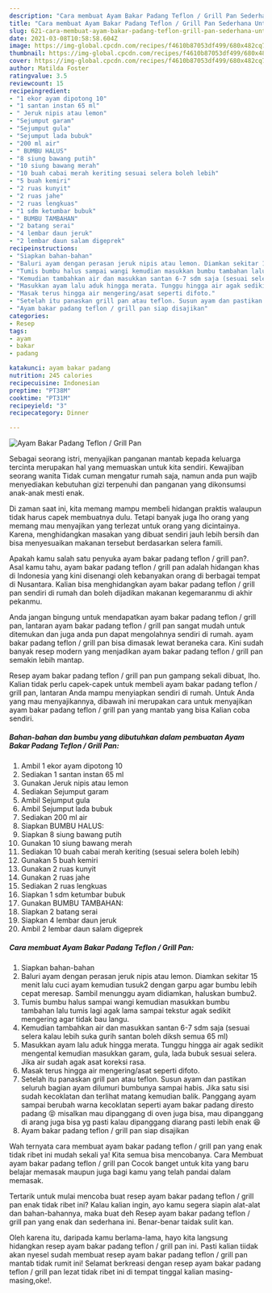 ```yaml
---
description: "Cara membuat Ayam Bakar Padang Teflon / Grill Pan Sederhana Untuk Jualan"
title: "Cara membuat Ayam Bakar Padang Teflon / Grill Pan Sederhana Untuk Jualan"
slug: 621-cara-membuat-ayam-bakar-padang-teflon-grill-pan-sederhana-untuk-jualan
date: 2021-03-08T10:58:58.604Z
image: https://img-global.cpcdn.com/recipes/f4610b87053df499/680x482cq70/ayam-bakar-padang-teflon-grill-pan-foto-resep-utama.jpg
thumbnail: https://img-global.cpcdn.com/recipes/f4610b87053df499/680x482cq70/ayam-bakar-padang-teflon-grill-pan-foto-resep-utama.jpg
cover: https://img-global.cpcdn.com/recipes/f4610b87053df499/680x482cq70/ayam-bakar-padang-teflon-grill-pan-foto-resep-utama.jpg
author: Matilda Foster
ratingvalue: 3.5
reviewcount: 15
recipeingredient:
- "1 ekor ayam dipotong 10"
- "1 santan instan 65 ml"
- " Jeruk nipis atau lemon"
- "Sejumput garam"
- "Sejumput gula"
- "Sejumput lada bubuk"
- "200 ml air"
- " BUMBU HALUS"
- "8 siung bawang putih"
- "10 siung bawang merah"
- "10 buah cabai merah keriting sesuai selera boleh lebih"
- "5 buah kemiri"
- "2 ruas kunyit"
- "2 ruas jahe"
- "2 ruas lengkuas"
- "1 sdm ketumbar bubuk"
- " BUMBU TAMBAHAN"
- "2 batang serai"
- "4 lembar daun jeruk"
- "2 lembar daun salam digeprek"
recipeinstructions:
- "Siapkan bahan-bahan"
- "Baluri ayam dengan perasan jeruk nipis atau lemon. Diamkan sekitar 15 menit lalu cuci ayam kemudian tusuk2 dengan garpu agar bumbu lebih cepat meresap. Sambil menunggu ayam didiamkan, haluskan bumbu2."
- "Tumis bumbu halus sampai wangi kemudian masukkan bumbu tambahan lalu tumis lagi agak lama sampai tekstur agak sedikit mengering agar tidak bau langu."
- "Kemudian tambahkan air dan masukkan santan 6-7 sdm saja (sesuai selera kalau lebih suka gurih santan boleh diksh semua 65 ml)"
- "Masukkan ayam lalu aduk hingga merata. Tunggu hingga air agak sedikit mengental kemudian masukkan garam, gula, lada bubuk sesuai selera. Jika air sudah agak asat koreksi rasa."
- "Masak terus hingga air mengering/asat seperti difoto."
- "Setelah itu panaskan grill pan atau teflon. Susun ayam dan pastikan seluruh bagian ayam dilumuri bumbunya sampai habis. Jika satu sisi sudah kecoklatan dan terlihat matang kemudian balik. Panggang ayam sampai berubah warna kecoklatan seperti ayam bakar padang diresto padang 😝 misalkan mau dipanggang di oven juga bisa, mau dipanggang di arang juga bisa yg pasti kalau dipanggang diarang pasti lebih enak 😆"
- "Ayam bakar padang teflon / grill pan siap disajikan"
categories:
- Resep
tags:
- ayam
- bakar
- padang

katakunci: ayam bakar padang 
nutrition: 245 calories
recipecuisine: Indonesian
preptime: "PT38M"
cooktime: "PT31M"
recipeyield: "3"
recipecategory: Dinner

---
```



![Ayam Bakar Padang Teflon / Grill Pan](https://img-global.cpcdn.com/recipes/f4610b87053df499/680x482cq70/ayam-bakar-padang-teflon-grill-pan-foto-resep-utama.jpg)

Sebagai seorang istri, menyajikan panganan mantab kepada keluarga tercinta merupakan hal yang memuaskan untuk kita sendiri. Kewajiban seorang  wanita Tidak cuman mengatur rumah saja, namun anda pun wajib menyediakan kebutuhan gizi terpenuhi dan panganan yang dikonsumsi anak-anak mesti enak.

Di zaman  saat ini, kita memang mampu membeli hidangan praktis walaupun tidak harus capek membuatnya dulu. Tetapi banyak juga lho orang yang memang mau menyajikan yang terlezat untuk orang yang dicintainya. Karena, menghidangkan masakan yang dibuat sendiri jauh lebih bersih dan bisa menyesuaikan makanan tersebut berdasarkan selera famili. 



Apakah kamu salah satu penyuka ayam bakar padang teflon / grill pan?. Asal kamu tahu, ayam bakar padang teflon / grill pan adalah hidangan khas di Indonesia yang kini disenangi oleh kebanyakan orang di berbagai tempat di Nusantara. Kalian bisa menghidangkan ayam bakar padang teflon / grill pan sendiri di rumah dan boleh dijadikan makanan kegemaranmu di akhir pekanmu.

Anda jangan bingung untuk mendapatkan ayam bakar padang teflon / grill pan, lantaran ayam bakar padang teflon / grill pan sangat mudah untuk ditemukan dan juga anda pun dapat mengolahnya sendiri di rumah. ayam bakar padang teflon / grill pan bisa dimasak lewat beraneka cara. Kini sudah banyak resep modern yang menjadikan ayam bakar padang teflon / grill pan semakin lebih mantap.

Resep ayam bakar padang teflon / grill pan pun gampang sekali dibuat, lho. Kalian tidak perlu capek-capek untuk membeli ayam bakar padang teflon / grill pan, lantaran Anda mampu menyiapkan sendiri di rumah. Untuk Anda yang mau menyajikannya, dibawah ini merupakan cara untuk menyajikan ayam bakar padang teflon / grill pan yang mantab yang bisa Kalian coba sendiri.

<!--inarticleads1-->

##### Bahan-bahan dan bumbu yang dibutuhkan dalam pembuatan Ayam Bakar Padang Teflon / Grill Pan:

1. Ambil 1 ekor ayam dipotong 10
1. Sediakan 1 santan instan 65 ml
1. Gunakan  Jeruk nipis atau lemon
1. Sediakan Sejumput garam
1. Ambil Sejumput gula
1. Ambil Sejumput lada bubuk
1. Sediakan 200 ml air
1. Siapkan  BUMBU HALUS:
1. Siapkan 8 siung bawang putih
1. Gunakan 10 siung bawang merah
1. Sediakan 10 buah cabai merah keriting (sesuai selera boleh lebih)
1. Gunakan 5 buah kemiri
1. Gunakan 2 ruas kunyit
1. Gunakan 2 ruas jahe
1. Sediakan 2 ruas lengkuas
1. Siapkan 1 sdm ketumbar bubuk
1. Gunakan  BUMBU TAMBAHAN:
1. Siapkan 2 batang serai
1. Siapkan 4 lembar daun jeruk
1. Ambil 2 lembar daun salam digeprek




<!--inarticleads2-->

##### Cara membuat Ayam Bakar Padang Teflon / Grill Pan:

1. Siapkan bahan-bahan
1. Baluri ayam dengan perasan jeruk nipis atau lemon. Diamkan sekitar 15 menit lalu cuci ayam kemudian tusuk2 dengan garpu agar bumbu lebih cepat meresap. Sambil menunggu ayam didiamkan, haluskan bumbu2.
1. Tumis bumbu halus sampai wangi kemudian masukkan bumbu tambahan lalu tumis lagi agak lama sampai tekstur agak sedikit mengering agar tidak bau langu.
1. Kemudian tambahkan air dan masukkan santan 6-7 sdm saja (sesuai selera kalau lebih suka gurih santan boleh diksh semua 65 ml)
1. Masukkan ayam lalu aduk hingga merata. Tunggu hingga air agak sedikit mengental kemudian masukkan garam, gula, lada bubuk sesuai selera. Jika air sudah agak asat koreksi rasa.
1. Masak terus hingga air mengering/asat seperti difoto.
1. Setelah itu panaskan grill pan atau teflon. Susun ayam dan pastikan seluruh bagian ayam dilumuri bumbunya sampai habis. Jika satu sisi sudah kecoklatan dan terlihat matang kemudian balik. Panggang ayam sampai berubah warna kecoklatan seperti ayam bakar padang diresto padang 😝 misalkan mau dipanggang di oven juga bisa, mau dipanggang di arang juga bisa yg pasti kalau dipanggang diarang pasti lebih enak 😆
1. Ayam bakar padang teflon / grill pan siap disajikan




Wah ternyata cara membuat ayam bakar padang teflon / grill pan yang enak tidak ribet ini mudah sekali ya! Kita semua bisa mencobanya. Cara Membuat ayam bakar padang teflon / grill pan Cocok banget untuk kita yang baru belajar memasak maupun juga bagi kamu yang telah pandai dalam memasak.

Tertarik untuk mulai mencoba buat resep ayam bakar padang teflon / grill pan enak tidak ribet ini? Kalau kalian ingin, ayo kamu segera siapin alat-alat dan bahan-bahannya, maka buat deh Resep ayam bakar padang teflon / grill pan yang enak dan sederhana ini. Benar-benar taidak sulit kan. 

Oleh karena itu, daripada kamu berlama-lama, hayo kita langsung hidangkan resep ayam bakar padang teflon / grill pan ini. Pasti kalian tiidak akan nyesel sudah membuat resep ayam bakar padang teflon / grill pan mantab tidak rumit ini! Selamat berkreasi dengan resep ayam bakar padang teflon / grill pan lezat tidak ribet ini di tempat tinggal kalian masing-masing,oke!.

